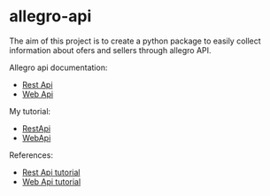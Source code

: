 # allegro-api

The aim of this project is to create a python package to easily collect information about ofers and sellers through allegro API.      

Allegro api documentation:    
* [Rest Api](https://developer.allegro.pl/documentation/)    
* [Web Api](https://allegro.pl/webapi/documentation.php)

My tutorial:
* [RestApi](https://github.com/xSzpo/allegro/blob/master/tutorial_AllegroRestApi.ipynb)
* [WebApi](https://github.com/xSzpo/allegro/blob/master/tutorial_allegroWebApi.ipynb)

References:    
* [Rest Api tutorial](https://cwsi.pl/ecommerce/allegro/allegro-pl-rest-api-w-pythonie-wprowadzenie/)    
* [Web Api tutorial](https://cwsi.pl/ecommerce/allegro/podstawy-obslugi-web-api-allegro-pl-web-services-i-modul-suds-jurko-w-pythonie)    

